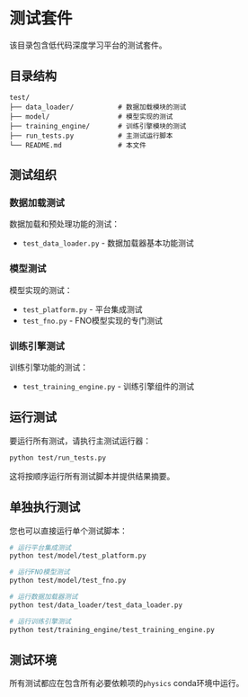 # 测试套件

该目录包含低代码深度学习平台的测试套件。

## 目录结构

```
test/
├── data_loader/           # 数据加载模块的测试
├── model/                 # 模型实现的测试
├── training_engine/       # 训练引擎模块的测试
├── run_tests.py           # 主测试运行脚本
└── README.md              # 本文件
```

## 测试组织

### 数据加载测试
数据加载和预处理功能的测试：
- `test_data_loader.py` - 数据加载器基本功能测试

### 模型测试
模型实现的测试：
- `test_platform.py` - 平台集成测试
- `test_fno.py` - FNO模型实现的专门测试

### 训练引擎测试
训练引擎功能的测试：
- `test_training_engine.py` - 训练引擎组件的测试

## 运行测试

要运行所有测试，请执行主测试运行器：

```bash
python test/run_tests.py
```

这将按顺序运行所有测试脚本并提供结果摘要。

## 单独执行测试

您也可以直接运行单个测试脚本：

```bash
# 运行平台集成测试
python test/model/test_platform.py

# 运行FNO模型测试
python test/model/test_fno.py

# 运行数据加载器测试
python test/data_loader/test_data_loader.py

# 运行训练引擎测试
python test/training_engine/test_training_engine.py
```

## 测试环境

所有测试都应在包含所有必要依赖项的`physics` conda环境中运行。